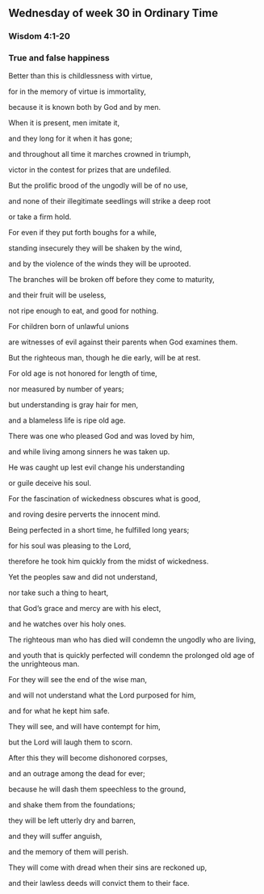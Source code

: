## Wednesday of week 30 in Ordinary Time

### Wisdom 4:1-20

### True and false happiness

Better than this is childlessness with virtue,

for in the memory of virtue is immortality,

because it is known both by God and by men.

When it is present, men imitate it,

and they long for it when it has gone;

and throughout all time it marches crowned in triumph,

victor in the contest for prizes that are undefiled.

But the prolific brood of the ungodly will be of no use,

and none of their illegitimate seedlings will strike a deep root

or take a firm hold.

For even if they put forth boughs for a while,

standing insecurely they will be shaken by the wind,

and by the violence of the winds they will be uprooted.

The branches will be broken off before they come to maturity,

and their fruit will be useless,

not ripe enough to eat, and good for nothing.

For children born of unlawful unions

are witnesses of evil against their parents when God examines them.

But the righteous man, though he die early, will be at rest.

For old age is not honored for length of time,

nor measured by number of years;

but understanding is gray hair for men,

and a blameless life is ripe old age.

There was one who pleased God and was loved by him,

and while living among sinners he was taken up.

He was caught up lest evil change his understanding

or guile deceive his soul.

For the fascination of wickedness obscures what is good,

and roving desire perverts the innocent mind.

Being perfected in a short time, he fulfilled long years;

for his soul was pleasing to the Lord,

therefore he took him quickly from the midst of wickedness.

Yet the peoples saw and did not understand,

nor take such a thing to heart,

that God’s grace and mercy are with his elect,

and he watches over his holy ones.

The righteous man who has died will condemn the ungodly who are living,

and youth that is quickly perfected will condemn the prolonged old age of the unrighteous man.

For they will see the end of the wise man,

and will not understand what the Lord purposed for him,

and for what he kept him safe.

They will see, and will have contempt for him,

but the Lord will laugh them to scorn.

After this they will become dishonored corpses,

and an outrage among the dead for ever;

because he will dash them speechless to the ground,

and shake them from the foundations;

they will be left utterly dry and barren,

and they will suffer anguish,

and the memory of them will perish.

They will come with dread when their sins are reckoned up,

and their lawless deeds will convict them to their face.